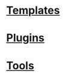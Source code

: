 # [Templates](templates-dashboard.yml)
# [Plugins](plugins-dashboard.yml)
# [Tools](tools-dashboard.yml)